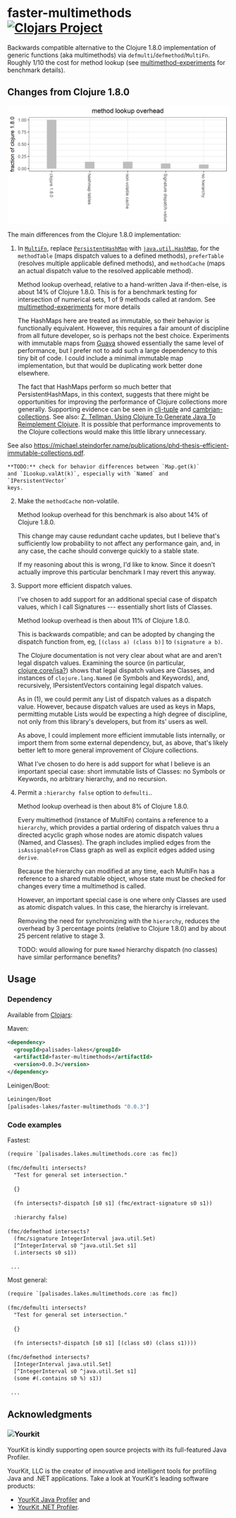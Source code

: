 # faster-multimethods [![Clojars Project](https://img.shields.io/clojars/v/palisades-lakes/faster-multimethods.svg)](https://clojars.org/palisades-lakes/faster-multimethods)

Backwards compatible alternative to the 
Clojure 1.8.0 implementation of generic functions (aka multimethods)
via  `defmulti`/`defmethod`/`MultiFn`.
Roughly 1/10 the cost for method lookup
(see [multimethod-experiments]() for benchmark details).


## Changes from Clojure 1.8.0

![faster-multimethods vs Clojure 1.8.0](docs/figs/bench-plus-defmulti.overhead.png)

The main differences from the Clojure 1.8.0 implementation:

1. In
[`MultiFn`](https://github.com/clojure/clojure/blob/master/src/jvm/clojure/lang/MultiFn.java),
replace 
[`PersistentHashMap`](https://github.com/clojure/clojure/blob/master/src/jvm/clojure/lang/PersistentHashMap.java)
with 
[`java.util.HashMap`](https://docs.oracle.com/javase/8/docs/api/java/util/HashMap.html),
for the `methodTable` (maps dispatch values to a defined methods),
`preferTable` (resolves multiple applicable defined methods),
and `methodCache` (maps an actual dispatch value 
to the resolved applicable method).

    Method lookup overhead, relative to a hand-written Java 
    if-then-else, is about 14% of Clojure 1.8.0. This is for a
    benchmark testing for intersection of numerical sets, 1 of 9 
    methods called at random. See 
    [multimethod-experiments](https://github.com/palisades-lakes/multimethod-experiments) for 
    more details

    The HashMaps here are treated as immutable, so their behavior
is functionally equivalent. 
However, this requires a fair amount of discipline from all
future developer, so is perhaps not the best choice.
Experiments with immutable
maps from [Guava](https://github.com/google/guava) showed 
essentially the same level of performance, but I prefer not to add
such a large dependency to this tiny bit of code.
I could include a minimal immutable map implementation, but that 
would be duplicating work better done elsewhere.

    The fact that HashMaps perform so much better that PersistentHashMaps,
in this context, suggests that there might be opportunities for
improving the performance of Clojure collections more generally.
Supporting evidence can be seen in
[clj-tuple](https://github.com/ztellman/clj-tuple)
and 
[cambrian-collections](https://github.com/ztellman/cambrian-collections).
See also:
[Z. Tellman, Using Clojure To Generate Java To Reimplement Clojure](https://www.factual.com/blog/using-clojure-to-generate-java-to-reimplement-clojure). 
It is possible that performance improvements to the
Clojure collections would make this little library unnecessary.

See also https://michael.steindorfer.name/publications/phd-thesis-efficient-immutable-collections.pdf.

    **TODO:** check for behavior differences between `Map.get(k)`
    and `ILookup.valAt(k)`, especially with `Named` and `IPersistentVector`
    keys.

2. Make the `methodCache` non-volatile. 

    Method lookup overhead for this benchmark is also about 14% 
    of Clojure 1.8.0.
    
    This change may cause redundant cache updates, but I believe
    that's sufficiently low probability to not affect any
    performance gain, and, in any case, the cache should converge
    quickly to a stable state.
    
    If my reasoning about this is wrong, I'd like to know.
    Since it doesn't actually improve this particular benchmark
    I may revert this anyway.
    
3. Support more efficient dispatch values.  

    I've chosen to add support for an additional special case of
    dispatch values,
    which I call Signatures --- essentially short lists of Classes.
    
    Method lookup overhead is then about 11% of Clojure 1.8.0.
    
    This is backwards compatible; and can be adopted by changing
    the dispatch function from, eg, `[(class a) (class b)]` to
    `(signature a b)`.
    
    The Clojure documentation is not very clear about what are
    and aren't legal dispatch values. Examining the source
    (in particular, 
    [clojure.core/isa?](https://github.com/clojure/clojure/blob/master/src/clj/clojure/core.clj#L5468)) 
    shows that legal dispatch values are Classes, and instances
    of `clojure.lang.Named` (ie Symbols and Keywords),
    and, recursively, IPersistentVectors containing legal dispatch
    values.
    
    As in (1), we could permit any List of dispatch values as a 
    dispatch value. However, because dispatch values are used
    as keys in Maps, permitting mutable Lists would be expecting
    a high degree of discipline,
    not only from this library's developers, but from its' users
    as well.
    
    As above, I could implement more efficient immutable lists
    internally, or import them from some external dependency,
    but, as above, that's likely better left to more general
    improvement of Clojure collections.
    
    What I've chosen to do here is add support for what I believe
    is an important special case: short immutable lists of Classes:
    no Symbols or Keywords, no arbitrary hierarchy, and no
    recursion.
    
4. Permit a `:hierarchy false` option to `defmulti`..

    Method lookup overhead is then about 8% of Clojure 1.8.0.
    
    Every multimethod (instance of MultiFn) contains a reference
    to a `hierarchy`, which provides
    a partial ordering of dispatch values thru a directed acyclic
    graph whose nodes are atomic dispatch values (Named,
    and Classes). The graph includes implied edges 
    from the `isAssignableFrom` Class graph as well as explicit
    edges added using `derive`.
    
    Because the hierarchy can modified at any time, each MultiFn
    has a reference to a shared mutable object, whose state must
    be checked for changes every time a multimethod is called.
    
    However, an important special case is one where only Classes
    are used as atomic dispatch values. In this case, the hierarchy
    is irrelevant. 
    
    Removing the need for synchronizing with the `hierarchy`,
    reduces the overhead by 3 percentage points 
    (relative to Clojure 1.8.0) and by about 25 percent relative 
    to stage 3.
    
    TODO: would allowing for pure `Named` hierarchy dispatch
    (no classes) have similar performance benefits?
    
    
## Usage

### Dependency 

Available from 
[Clojars](https://clojars.org/palisades-lakes/faster-multimethods):

Maven:

```xml
<dependency>
  <groupId>palisades-lakes</groupId>
  <artifactId>faster-multimethods</artifactId>
  <version>0.0.3</version>
</dependency>
```

Leinigen/Boot:
```clojure
Leiningen/Boot
[palisades-lakes/faster-multimethods "0.0.3"]
```

### Code examples

Fastest:

```
(require `[palisades.lakes.multimethods.core :as fmc])

(fmc/defmulti intersects?
  "Test for general set intersection."
  
  {}  
  
  (fn intersects?-dispatch [s0 s1] (fmc/extract-signature s0 s1))
  
  :hierarchy false)
  
(fmc/defmethod intersects? 
  (fmc/signature IntegerInterval java.util.Set)
  [^IntegerInterval s0 ^java.util.Set s1]
  (.intersects s0 s1))
  
 ...
 ``` 
  
Most general:

```
(require `[palisades.lakes.multimethods.core :as fmc])

(fmc/defmulti intersects?
  "Test for general set intersection."
  
  {}  
  
  (fn intersects?-dispatch [s0 s1] [(class s0) (class s1))))
  
(fmc/defmethod intersects? 
  [IntegerInterval java.util.Set]
  [^IntegerInterval s0 ^java.util.Set s1]
  (some #(.contains s0 %) s1))
  
 ...
 ``` 
  
## Acknowledgments

### ![Yourkit](https://www.yourkit.com/images/yklogo.png)

YourKit is kindly supporting open source projects with its full-featured Java
Profiler.

YourKit, LLC is the creator of innovative and intelligent tools for profiling
Java and .NET applications. Take a look at YourKit's leading software products:

* <a href="http://www.yourkit.com/java/profiler/index.jsp">YourKit Java Profiler</a> and
* <a href="http://www.yourkit.com/.net/profiler/index.jsp">YourKit .NET Profiler</a>.





